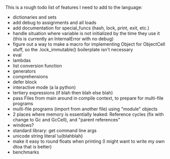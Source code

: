 
This is a rough todo list of features I need to add to the language:

* dictionaries and sets
* add debug to assignments and all loads
* add documentation for special_funcs (hash, lock, print, exit, etc.)
* handle situation where variable is not initialized by the time they use it (this is currently an InternalError with no debug)
* figure out a way to make a macro for implementing Object for ObjectCell stuff, so the .lock_immutable() boilerplate isn't necessary
* eval
* lambdas
* list conversion function
* generators
* comprehensions
* defer block
* interactive mode (a la python)
* tertiery expressions (if blah then blah else blah)
* pass Files from main around in compile context, to prepare for multi-file programs
* multi-file programs (import from another file) using "module" objects
* 2 places where memory is essentially leaked: Reference cycles (fix with change to Gc and GcCell), and "parent references"
* windows?
* standard library: get command line args
* unicode string literal \u{blahblah}
* make it easy to round floats when printing (I might want to write my own dtoa that is better)
* benchmarks
